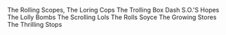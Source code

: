 The Rolling Scopes,
The Loring Cops
The Trolling Box
Dash S.O.'S Hopes
The Lolly Bombs
The Scrolling Lols
The Rolls Soyce
The Growing Stores
The Thrilling Stops
